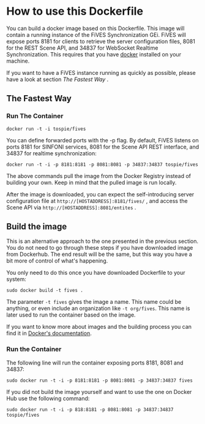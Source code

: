 # How to use this Dockerfile

You can build a docker image based on this Dockerfile. This image will contain a running instance of the FiVES Synchronization GEi. FiVES will expose ports 8181 for clients to retrieve the server configuration files, 8081 for the REST Scene API, and 34837 for WebSocket Realtime Synchronization. This requires that you have [docker](https://docs.docker.com/installation/) installed on your machine.

If you want to have a FiVES instance running as quickly as possible, please have a look at section _The Fastest Way_ .

## The Fastest Way

### Run The Container

`docker run -t -i tospie/fives`

You can define forwarded ports with the -p flag. By default, FiVES listens on ports 8181 for SINFONI services, 8081 for the Scene API REST interface, and 34837 for realtime synchronization:

`docker run -t -i -p 8181:8181 -p 8081:8081 -p 34837:34837 tospie/fives`

The above commands pull the image from the Docker Registry instead of building your own. Keep in mind that the pulled image is run locally.

After the image is downloaded, you can expect the self-introducing server configuration file at `http://[HOSTADDRESS]:8181/fives/` , and access the Scene API via `http://[HOSTADDRESS]:8081/entites` .

## Build the image

This is an alternative approach to the one presented in the previous section. You do not need to go through these steps if you have downloaded image from Dockerhub. The end result will be the same, but this way you have a bit more of control of what's happening.

You only need to do this once you have downloaded Dockerfile to your system:

`sudo docker build -t fives . `

The parameter `-t fives` gives the image a name. This name could be anything, or even include an organization like ``-t org/fives``. This name is later used to run the container based on the image.

If you want to know more about images and the building process you can find it in [Docker's documentation](https://docs.docker.com/userguide/dockerimages/).

### Run the Container

The following line will run the container exposing ports 8181, 8081 and 34837:

`sudo docker run -t -i -p 8181:8181 -p 8081:8081 -p 34837:34837 fives`

If you did not build the image yourself and want to use the one on Docker Hub use the following command:

`sudo docker run -t -i -p 818:8181 -p 8081:8081 -p 34837:34837 tospie/fives`
